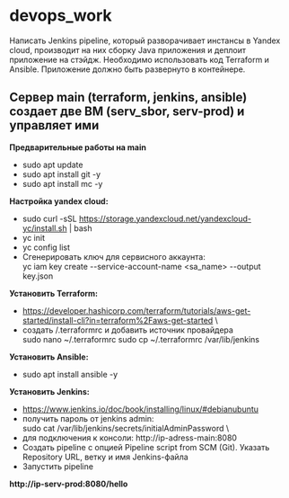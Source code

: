 # devops_work
Написать Jenkins pipeline, который разворачивает инстансы в Yandex cloud, производит на них сборку Java приложения и деплоит приложение на стэйдж. 
Необходимо использовать код Terraform и Ansible. Приложение должно быть развернуто в контейнере.

## Сервер main (terraform, jenkins, ansible) создает две ВМ (serv_sbor, serv-prod) и управляет ими
**Предварительные работы на main**
* sudo apt update
* sudo apt install git -y
* sudo apt install mc -y

**Настройка yandex cloud:**
* sudo curl -sSL https://storage.yandexcloud.net/yandexcloud-yc/install.sh | bash
* yc init
* yc config list
* Сгенерировать ключ для сервисного аккаунта: \
yc iam key create --service-account-name <sa_name> --output key.json

**Установить Terraform:**
* https://developer.hashicorp.com/terraform/tutorials/aws-get-started/install-cli?in=terraform%2Faws-get-started \
* создать /.terraformrc и добавить источник провайдера  \
sudo nano ~/.terraformrc
sudo cp ~/.terraformrc /var/lib/jenkins

**Установить Ansible:**
* sudo apt install ansible -y

**Установить Jenkins:** 
* https://www.jenkins.io/doc/book/installing/linux/#debianubuntu
* получить пароль от jenkins admin: \
  sudo cat /var/lib/jenkins/secrets/initialAdminPassword \
* для подключения к консоли: http://ip-adress-main:8080
* Создать pipeline с опцией Pipeline script from SCM (Git). Указать Repository URL, ветку и имя Jenkins-файла
* Запустить pipeline

**http://ip-serv-prod:8080/hello**
  

  

